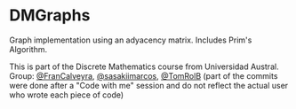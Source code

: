 # DMGraphs
Graph implementation using an adyacency matrix. Includes Prim's Algorithm.

This is part of the Discrete Mathematics course from Universidad Austral. Group: [@FranCalveyra](https://github.com/FranCalveyra/), [@sasakiimarcos](https://github.com/sasakiimarcos), [@TomRolB](https://github.com/TomRolB/) (part of the commits were done after a "Code with me" session and do not reflect the actual user who wrote each piece of code)
